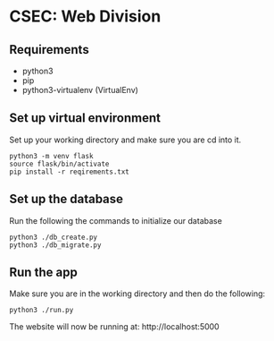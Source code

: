 # CSEC: Web Division

## Requirements
 * python3
 * pip
 * python3-virtualenv (VirtualEnv)

## Set up virtual environment
Set up your working directory and make sure you are cd into it.
```
python3 -m venv flask
source flask/bin/activate
pip install -r reqirements.txt
```

## Set up the database
Run the following the commands to initialize our database
```
python3 ./db_create.py
python3 ./db_migrate.py
```

## Run the app
Make sure you are in the working directory and then do the following:
```
python3 ./run.py
```

The website will now be running at: http://localhost:5000